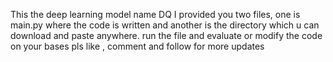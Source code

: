 This the deep learning model name DQ
I provided you two files, one is main.py where the code is written and another is the directory which u can download and paste anywhere.
run the file and evaluate or modify the code on your bases
pls like , comment and follow for more updates
